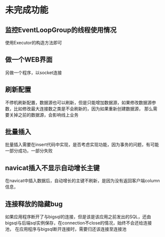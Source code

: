 # 未完成功能


## 监控EventLoopGroup的线程使用情况

使用Executor的构造方法即可

## 做一个WEB界面

另做一个程序，以socket连接

## 刷新配置

不停机刷新配置，数据源也可以刷新，但是只能增加数据源，如果修改数据源参数，比如修改最大连接数之类是不会刷新的，因为如果重新创建数据源，
那么需要关掉之前的数据源，会影响线上业务



## 批量插入
批量插入需要在insert代码中实现，是否考虑实现功能，因为事务的问题，有可能一部分成功，一部分失败

## navicat插入不显示自动增长主键 
在navicat中插入数据后，自动增长的主键不刷新，是因为没有返回客户端column信息，


## 连接释放的隐藏bug
如果应用程序断开了与bigsql的连接，但是该是该应用之前发出的SQL，还由bigsql与后端sql实例保存，在connection不close的情况，始终不会还给连接池，
在应用程序与bigsql断开连接时，需要归还该连接至连接池
